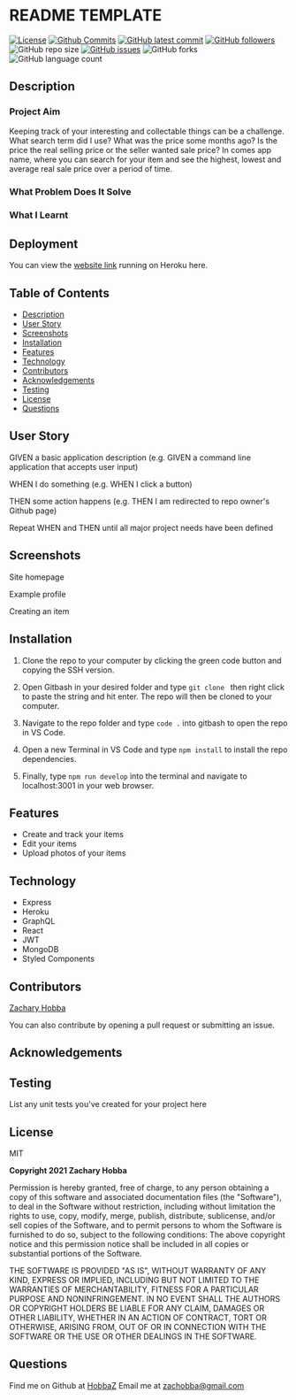 # README TEMPLATE

[![License](https://img.shields.io/badge/License-MIT-blue.svg)](https://choosealicense.com/licenses/mit/)
[![Github Commits](https://img.shields.io/github/commit-activity/w/HobbaZ/Project-3-Final-Project)](https://github.com/HobbaZ/Project-3-Final-Project/commits)
[![GitHub latest commit](https://img.shields.io/github/last-commit/HobbaZ/Project-3-Final-Project)](https://github.com/HobbaZ/Project-3-Final-Project/branches)
[![GitHub followers](https://img.shields.io/github/followers/HobbaZ.svg)]()
![GitHub repo size](https://img.shields.io/github/repo-size/HobbaZ/Project-3-Final-Project)
[![GitHub issues](https://img.shields.io/github/issues/HobbaZ/Project-3-Final-Project)](https://img.shields.io/github/issues/HobbaZ/Project-3-Final-Project)
![GitHub forks](https://img.shields.io/github/forks/HobbaZ/Project-3-Final-Project)
![GitHub language count](https://img.shields.io/github/languages/count/HobbaZ/Project-3-Final-Project)

## Description
### Project Aim ###
Keeping track of your interesting and collectable things can be a challenge. What search term did I use? What was the price some months ago? Is the price the real selling price or the seller wanted sale price? In comes app name, where you can search for your item and see the highest, lowest and average real sale price over a period of time.

### What Problem Does It Solve ###

### What I Learnt ###


## Deployment
You can view the [website link](HobbaZ/Project-3-Final-Project) running on Heroku here. 

## Table of Contents
- [Description](#description)
- [User Story](#user-story)
- [Screenshots](#screenshots)
- [Installation](#installation)
- [Features](#features)
- [Technology](#technology)
- [Contributors](#contributors)
- [Acknowledgements](#acknowledgements)
- [Testing](#testing)
- [License](#license)
- [Questions](#questions)

## User Story
GIVEN a basic application description (e.g. GIVEN a command line application that accepts user input)

WHEN I do something (e.g. WHEN I click a button)

THEN some action happens (e.g. THEN I am redirected to repo owner's Github page)

Repeat WHEN and THEN until all major project needs have been defined

## Screenshots

Site homepage
![]()

Example profile
![]()

Creating an item
![]()

## Installation

1. Clone the repo to your computer by clicking the green code button and copying the SSH version.

2. Open Gitbash in your desired folder and type ```git clone ``` then right click to paste the string and hit enter. The repo will then be cloned to your computer.

3. Navigate to the repo folder and type ```code .``` into gitbash to open the repo in VS Code.

4. Open a new Terminal in VS Code and type ```npm install``` to install the repo dependencies.

5. Finally, type ```npm run develop``` into the terminal and navigate to localhost:3001 in your web browser.

## Features

- Create and track your items
- Edit your items
- Upload photos of your items

## Technology

- Express
- Heroku
- GraphQL
- React
- JWT
- MongoDB
- Styled Components

## Contributors
[Zachary Hobba](https://github.com/HobbaZ)

You can also contribute by opening a pull request or submitting an issue.

## Acknowledgements
[](https://medium.com/serpapi/how-to-scrape-product-data-from-google-shopping-f1193abd5dc3)

## Testing
List any unit tests you've created for your project here

## License
MIT

**Copyright 2021 Zachary Hobba**

Permission is hereby granted, free of charge, to any person obtaining a copy of this software and associated documentation files (the "Software"), to deal in the Software without restriction, including without limitation the rights to use, copy, modify, merge, publish, distribute, sublicense, and/or sell copies of the Software, and to permit persons to whom the Software is furnished to do so, subject to the following conditions:
The above copyright notice and this permission notice shall be included in all copies or substantial portions of the Software.
    
THE SOFTWARE IS PROVIDED "AS IS", WITHOUT WARRANTY OF ANY KIND, EXPRESS OR IMPLIED, INCLUDING BUT NOT LIMITED TO THE WARRANTIES OF MERCHANTABILITY, FITNESS FOR A PARTICULAR PURPOSE AND NONINFRINGEMENT. IN NO EVENT SHALL THE AUTHORS OR COPYRIGHT HOLDERS BE LIABLE FOR ANY CLAIM, DAMAGES OR OTHER LIABILITY, WHETHER IN AN ACTION OF CONTRACT, TORT OR OTHERWISE, ARISING FROM, OUT OF OR IN CONNECTION WITH THE SOFTWARE OR THE USE OR OTHER DEALINGS IN THE SOFTWARE.

## Questions
Find me on Github at [HobbaZ](https://github.com/HobbaZ)
Email me at [zachobba@gmail.com](zachobba@gmail.com)
